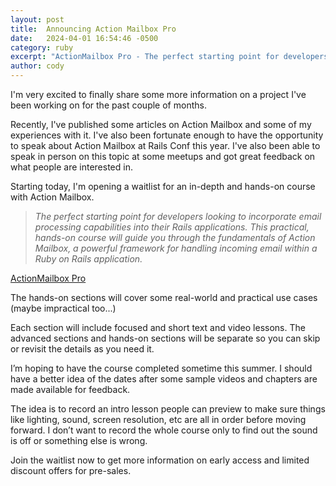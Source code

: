 ```yaml
---
layout: post
title:  Announcing Action Mailbox Pro
date:   2024-04-01 16:54:46 -0500
category: ruby
excerpt: "ActionMailbox Pro - The perfect starting point for developers looking to incorporate email processing capabilities into their Rails applications."
author: cody
---
```

I'm very excited to finally share some more information on a project I've been
working on for the past couple of months.

Recently, I've published some articles on Action Mailbox and some of my
experiences with it.  I've also been fortunate enough to have the opportunity to
speak about Action Mailbox at Rails Conf this year. I've also been able to speak
in person on this topic at some meetups and got great feedback on what people
are interested in.

Starting today, I'm opening a waitlist for an in-depth and hands-on course
with Action Mailbox.

<blockquote class="fw-bold">
  <cite>
    The perfect starting point for developers looking to incorporate email processing capabilities into their Rails applications. This practical, hands-on course will guide you through the fundamentals of Action Mailbox, a powerful framework for handling incoming email within a Ruby on Rails application.
  </cite>
</blockquote>

[ActionMailbox Pro](https://store.codynorman.com/action-mailbox-pro)

<div class="mb-4">
    <script async data-uid="1c5bb75712" src="https://codynorman.ck.page/1c5bb75712/index.js"></script>
</div>

The hands-on sections will cover some real-world and practical use cases (maybe impractical too...)

Each section will include focused and short text and video lessons.  The advanced sections and hands-on sections will be separate so you can skip or revisit the details as you need it.

I’m hoping to have the course completed sometime this summer.  I should have a better idea of the dates after some sample videos and chapters are made available for feedback.

The idea is to record an intro lesson people can preview to make sure things like lighting, sound, screen resolution, etc are all in order before moving forward. I don’t want to record the whole course only to find out the sound is off or something else is wrong.

Join the waitlist now to get more information on early access and limited
discount offers for pre-sales.

